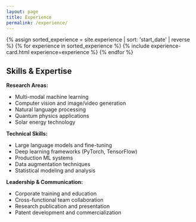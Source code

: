 ```yaml
---
layout: page
title: Experience
permalink: /experience/
---
```


<div class="experience-grid">
  {% assign sorted_experience = site.experience | sort: 'start_date' | reverse %}
  {% for experience in sorted_experience %}
    {% include experience-card.html experience=experience %}
  {% endfor %}
</div>

## Skills & Expertise

**Research Areas:**
- Multi-modal machine learning
- Computer vision and image/video generation
- Natural language processing
- Quantum physics applications
- Solar energy technology

**Technical Skills:**
- Large language models and fine-tuning
- Deep learning frameworks (PyTorch, TensorFlow)
- Production ML systems
- Data augmentation techniques
- Statistical modeling and analysis

**Leadership & Communication:**
- Corporate training and education
- Cross-functional team collaboration
- Research publication and presentation
- Patent development and commercialization